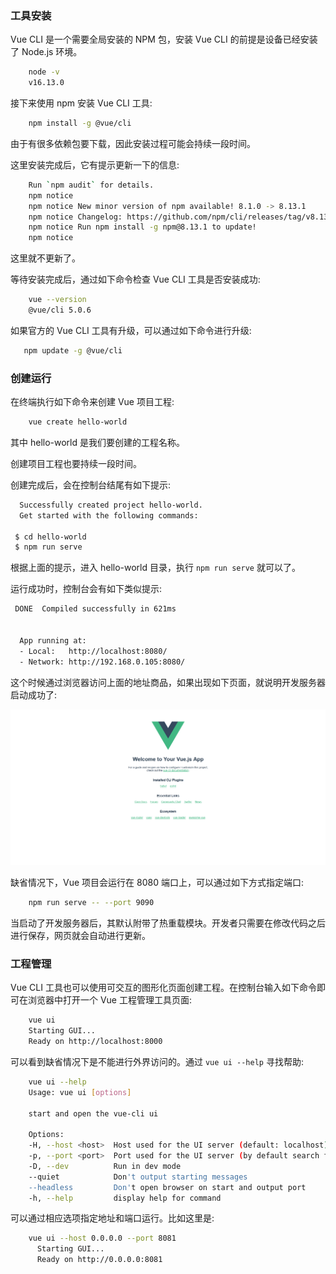 
### 工具安装

Vue CLI 是一个需要全局安装的 NPM 包，安装 Vue CLI 的前提是设备已经安装了 Node.js 环境。

```sh
    node -v
    v16.13.0
```

接下来使用 npm 安装 Vue CLI 工具:
```sh
    npm install -g @vue/cli
```
由于有很多依赖包要下载，因此安装过程可能会持续一段时间。

这里安装完成后，它有提示更新一下的信息:
```sh
    Run `npm audit` for details.
    npm notice 
    npm notice New minor version of npm available! 8.1.0 -> 8.13.1
    npm notice Changelog: https://github.com/npm/cli/releases/tag/v8.13.1
    npm notice Run npm install -g npm@8.13.1 to update!
    npm notice 
```
这里就不更新了。

等待安装完成后，通过如下命令检查 Vue CLI 工具是否安装成功:
```sh
    vue --version
    @vue/cli 5.0.6
```

如果官方的 Vue CLI 工具有升级，可以通过如下命令进行升级:
```sh
   npm update -g @vue/cli
```

### 创建运行

在终端执行如下命令来创建 Vue 项目工程:
```sh
    vue create hello-world
```
其中 hello-world 是我们要创建的工程名称。

创建项目工程也要持续一段时间。

创建完成后，会在控制台结尾有如下提示:
```sh
  Successfully created project hello-world.
  Get started with the following commands:

 $ cd hello-world
 $ npm run serve
```
根据上面的提示，进入 hello-world 目录，执行 `npm run serve` 就可以了。

运行成功时，控制台会有如下类似提示:
```sh
 DONE  Compiled successfully in 621ms                                                                                                                                                                                             1:11:13 PM


  App running at:
  - Local:   http://localhost:8080/ 
  - Network: http://192.168.0.105:8080/
```

这个时候通过浏览器访问上面的地址商品，如果出现如下页面，就说明开发服务器启动成功了:

![](img/vue.png)

缺省情况下，Vue 项目会运行在 8080 端口上，可以通过如下方式指定端口:
```sh
    npm run serve -- --port 9090
```

当启动了开发服务器后，其默认附带了热重载模块。开发者只需要在修改代码之后进行保存，网页就会自动进行更新。

### 工程管理

Vue CLI 工具也可以使用可交互的图形化页面创建工程。在控制台输入如下命令即可在浏览器中打开一个 Vue 工程管理工具页面:
```sh
    vue ui
    Starting GUI...
    Ready on http://localhost:8000
```
可以看到缺省情况下是不能进行外界访问的。通过 `vue ui --help` 寻找帮助:
```sh
    vue ui --help
    Usage: vue ui [options]

    start and open the vue-cli ui

    Options:
    -H, --host <host>  Host used for the UI server (default: localhost)
    -p, --port <port>  Port used for the UI server (by default search for available port)
    -D, --dev          Run in dev mode
    --quiet            Don't output starting messages
    --headless         Don't open browser on start and output port
    -h, --help         display help for command
```
可以通过相应选项指定地址和端口运行。比如这里是:
```sh
    vue ui --host 0.0.0.0 --port 8081
      Starting GUI...
      Ready on http://0.0.0.0:8081
```